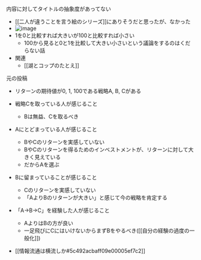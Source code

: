 

内容に対してタイトルの抽象度があってない
- [[二人が違うことを言う絵のシリーズ]]にありそうだと思ったが、なかった
- ![image](https://gyazo.com/37abbb10cd7d478d944858e102ceb772/thumb/1000)
- 1を0と比較すれば大きいが100と比較すれば小さい
    - 100から見ると0と1を比較して大きい小さいという議論をするのはくだらない話
- 関連
    - [[湖とコップのたとえ]]

元の投稿
- リターンの期待値が0, 1, 100である戦略A, B, Cがある
- 戦略Cを取っている人が感じること
    - Bは無益、Cを取るべき
- Aにとどまっている人が感じること
    - BやCのリターンを実感していない
    - BやCのリターンを得るためのインベストメントが、リターンに対して大きく見えている
    - だからAを選ぶ
- Bに留まっていることが感じること
    - Cのリターンを実感していない
    - 「AよりBのリターンが大きい」と感じて今の戦略を肯定する
- 「A→B→C」を経験した人が感じること
    - AよりはBの方が良い
    - 一足飛びにCにはいけないからまずBをやるべき([[自分の経験の過度の一般化]])

- [[情報流通は横流しか#5c492acbaff09e00005ef7c2]]